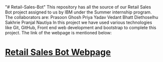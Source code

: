 "# Retail-Sales-Bot" 
 This repository has all the source of our Retail Sales Bot project assigned to us by IBM under the Summer internship program. 
 The collaborators are: 
      Prasoon Ghosh
      Priya Yadav
      Vedant Bhatt
      Diethoselhu Sakhrie
      Pranjal Nautiya
In this project we have used various technologies like Git, GitHub, Front end web development and bootstrap to complete this project. The link of the webpage is mentioned below:

<h1><a href = "https://prasoonghosh.github.io/Retail-Sales-Bot/" target="_blank">Retail Sales Bot Webpage</a></h1>
